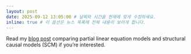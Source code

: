 ```yaml
---
layout: post
date: 2025-09-12 13:05:00 # 날짜와 시간을 현재에 맞게 수정하세요.
inline: true # 이 옵션은 뉴스 목록에 전체 내용이 보이게 합니다.
---
```


Read my [blog post](https://yonghanjung.me/blog/2025/PLEvsSCM/) comparing partial linear equation models and structural causal models (SCM) if you’re interested.
